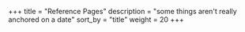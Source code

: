 +++
title = "Reference Pages"
description = "some things aren't really anchored on a date"
sort_by = "title"
weight = 20
+++
